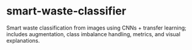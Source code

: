 # smart-waste-classifier
Smart waste classification from images using CNNs + transfer learning; includes augmentation, class imbalance handling, metrics, and visual explanations.
